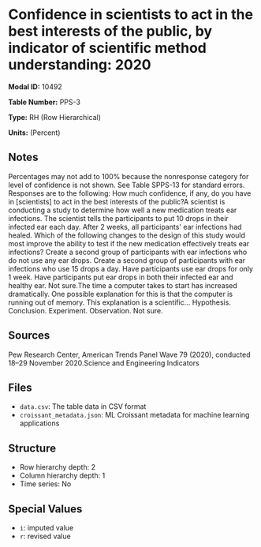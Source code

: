 # Confidence in scientists to act in the best interests of the public, by indicator of scientific method understanding: 2020

**Modal ID:** 10492

**Table Number:** PPS-3

**Type:** RH (Row Hierarchical)

**Units:** (Percent)

## Notes

Percentages may not add to 100% because the nonresponse category for level of confidence is not shown. See Table SPPS-13 for standard errors. Responses are to the following: How much confidence, if any, do you have in [scientists] to act in the best interests of the public?A scientist is conducting a study to determine how well a new medication treats ear infections. The scientist tells the participants to put 10 drops in their infected ear each day. After 2 weeks, all participants' ear infections had healed. Which of the following changes to the design of this study would most improve the ability to test if the new medication effectively treats ear infections? Create a second group of participants with ear infections who do not use any ear drops. Create a second group of participants with ear infections who use 15 drops a day. Have participants use ear drops for only 1 week. Have participants put ear drops in both their infected ear and healthy ear. Not sure.The time a computer takes to start has increased dramatically. One possible explanation for this is that the computer is running out of memory. This explanation is a scientific… Hypothesis. Conclusion. Experiment. Observation. Not sure.

## Sources

Pew Research Center, American Trends Panel Wave 79 (2020), conducted 18–29 November 2020.Science and Engineering Indicators

## Files

- `data.csv`: The table data in CSV format
- `croissant_metadata.json`: ML Croissant metadata for machine learning applications

## Structure

- Row hierarchy depth: 2
- Column hierarchy depth: 1
- Time series: No

## Special Values

- `i`: imputed value
- `r`: revised value
